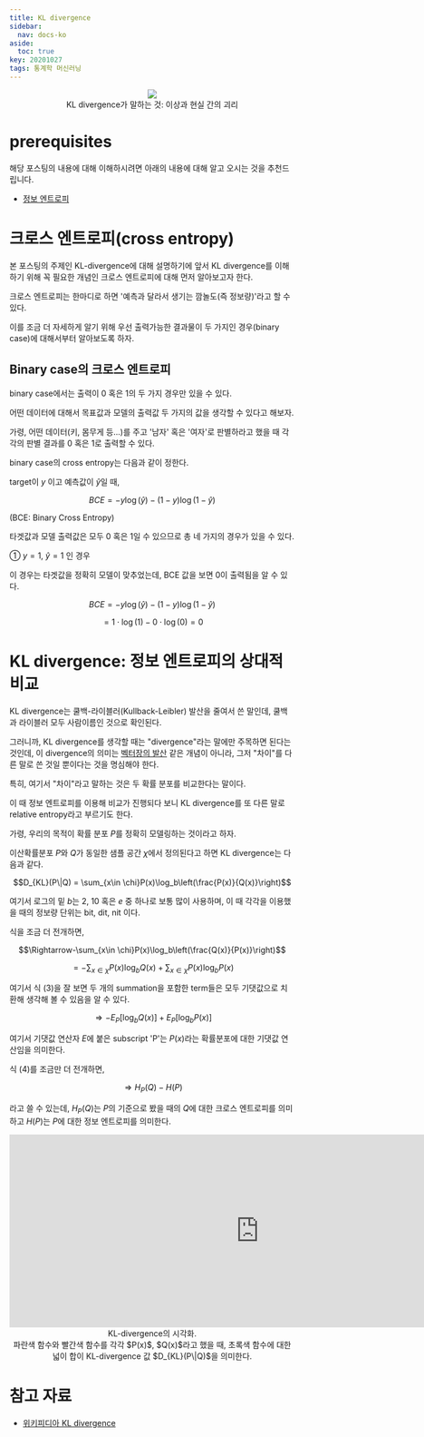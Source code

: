 ```yaml
---
title: KL divergence
sidebar:
  nav: docs-ko
aside:
  toc: true
key: 20201027
tags: 통계학 머신러닝
---
```


<p align = "center">
  <img src = "https://raw.githubusercontent.com/angeloyeo/angeloyeo.github.io/master/pics/2020-10-27-KL_divergence/pic1.png">
  <br>
  KL divergence가 말하는 것: 이상과 현실 간의 괴리
</p>

# prerequisites

해당 포스팅의 내용에 대해 이해하시려면 아래의 내용에 대해 알고 오시는 것을 추천드립니다.

* [정보 엔트로피](https://angeloyeo.github.io/2020/10/26/information_entropy.html)

# 크로스 엔트로피(cross entropy)

본 포스팅의 주제인 KL-divergence에 대해 설명하기에 앞서 KL divergence를 이해하기 위해 꼭 필요한 개념인 크로스 엔트로피에 대해 먼저 알아보고자 한다.

크로스 엔트로피는 한마디로 하면 '예측과 달라서 생기는 깜놀도(즉 정보량)'라고 할 수 있다.

이를 조금 더 자세하게 알기 위해 우선 출력가능한 결과물이 두 가지인 경우(binary case)에 대해서부터 알아보도록 하자.

## Binary case의 크로스 엔트로피

binary case에서는 출력이 0 혹은 1의 두 가지 경우만 있을 수 있다.

어떤 데이터에 대해서 목표값과 모델의 출력값 두 가지의 값을 생각할 수 있다고 해보자.

가령, 어떤 데이터(키, 몸무게 등...)를 주고 '남자' 혹은 '여자'로 판별하라고 했을 때 각각의 판별 결과를 0 혹은 1로 출력할 수 있다.

binary case의 cross entropy는 다음과 같이 정한다.

target이 $y$ 이고 예측값이 $\hat{y}$일 때,

$$BCE = -y\log(\hat y) - (1-y) \log(1-\hat y)$$

(BCE: Binary Cross Entropy)

타겟값과 모델 출력값은 모두 0 혹은 1일 수 있으므로 총 네 가지의 경우가 있을 수 있다.

① $y=1$, $\hat y = 1$ 인 경우

이 경우는 타겟값을 정확히 모델이 맞추었는데, BCE 값을 보면 0이 출력됨을 알 수 있다.

$$BCE = -y\log(\hat y) - (1-y) \log(1-\hat y)$$

$$=1\cdot \log(1) - 0 \cdot \log(0) = 0$$






# KL divergence: 정보 엔트로피의 상대적 비교

KL divergence는 쿨백-라이블러(Kullback-Leibler) 발산을 줄여서 쓴 말인데, 쿨백과 라이블러 모두 사람이름인 것으로 확인된다. 

그러니까, KL divergence를 생각할 때는 "divergence"라는 말에만 주목하면 된다는 것인데, 이 divergence의 의미는 [벡터장의 발산](https://angeloyeo.github.io/2019/08/25/divergence.html) 같은 개념이 아니라, 그저 "차이"를 다른 말로 쓴 것일 뿐이다는 것을 명심해야 한다.

특히, 여기서 "차이"라고 말하는 것은 두 확률 분포를 비교한다는 말이다.

이 때 정보 엔트로피를 이용해 비교가 진행되다 보니 KL divergence를 또 다른 말로 relative entropy라고 부르기도 한다.


[//]:# (굳이 entropy의 개념을 끌어들이는 이유는 뭘까? 다른 개념을 이용할 수도 있지 않을까? 가령 기초적인 빼기 같은 것 말이다.)

가령, 우리의 목적이 확률 분포 $P$를 정확히 모델링하는 것이라고 하자.


이산확률분포 $P$와 $Q$가 동일한 샘플 공간 $\chi$에서 정의된다고 하면 KL divergence는 다음과 같다.

$$D_{KL}(P\|Q) = \sum_{x\in \chi}P(x)\log_b\left(\frac{P(x)}{Q(x)}\right)$$

여기서 로그의 밑 $b$는 2, 10 혹은 $e$ 중 하나로 보통 많이 사용하며, 이 때 각각을 이용했을 때의 정보량 단위는 bit, dit, nit 이다.

식을 조금 더 전개하면,

$$\Rightarrow-\sum_{x\in \chi}P(x)\log_b\left(\frac{Q(x)}{P(x)}\right)$$

$$=-\sum_{x\in\chi}P(x)\log_b Q(x) + \sum_{x\in\chi}P(x)\log_b P(x)$$

[//]:# (식 3)

여기서 식 (3)을 잘 보면 두 개의 summation을 포함한 term들은 모두 기댓값으로 치환해 생각해 볼 수 있음을 알 수 있다.

$$\Rightarrow -E_P[\log_bQ(x)]+E_P[\log_bP(x)]$$

여기서 기댓값 연산자 $E$에 붙은 subscript 'P'는 $P(x)$라는 확률분포에 대한 기댓값 연산임을 의미한다.

식 (4)를 조금만 더 전개하면,

$$\Rightarrow H_P(Q) - H(P)$$

라고 쓸 수 있는데, $H_P(Q)$는 $P$의 기준으로 봤을 때의 $Q$에 대한 크로스 엔트로피를 의미하고 $H(P)$는 $P$에 대한 정보 엔트로피를 의미한다.

<p align = "center">
  <iframe width ="880" height = "340" src="https://angeloyeo.github.io/p5/2020-10-27-KL_divergence/" frameborder = "0"></iframe>
    <br>
    KL-divergence의 시각화. 
    <br>
    파란색 함수와 빨간색 함수를 각각 $P(x)$, $Q(x)$라고 했을 때, 초록색 함수에 대한 넓이 합이 KL-divergence 값 $D_{KL}(P\|Q)$을 의미한다.
</p>

# 참고 자료

* [위키피디아 KL divergence](https://en.wikipedia.org/wiki/Kullback%E2%80%93Leibler_divergence)